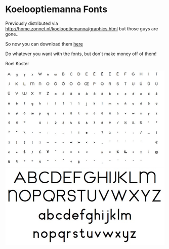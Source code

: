 # Koelooptiemanna Fonts

Previously distributed via http://home.zonnet.nl/koelooptiemanna/graphics.html
but those guys are gone..

So now you can download them [here](/Generated_Fonts/school.zip)

Do whatever you want with the fonts, but don't make money off of them!

Roel Koster

![screenshot_1](/images/screenshot_1.jpg?raw=true "Screenshot_1")
![screenshot_2](/images/screenshot_2.jpg?raw=true "Screenshot_2")
